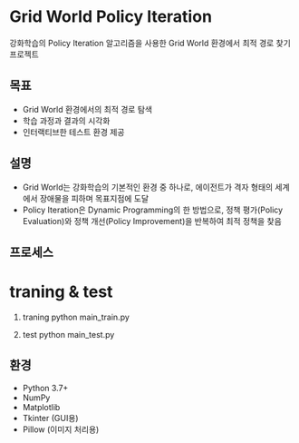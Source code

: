 # Grid World Policy Iteration
강화학습의 Policy Iteration 알고리즘을 사용한 Grid World 환경에서 최적 경로 찾기 프로젝트

## 목표
- Grid World 환경에서의 최적 경로 탐색
- 학습 과정과 결과의 시각화
- 인터랙티브한 테스트 환경 제공

## 설명
- Grid World는 강화학습의 기본적인 환경 중 하나로, 에이전트가 격자 형태의 세계에서 장애물을 피하며 목표지점에 도달
- Policy Iteration은 Dynamic Programming의 한 방법으로, 정책 평가(Policy Evaluation)와 정책 개선(Policy Improvement)을 반복하여 최적 정책을 찾음

## 프로세스
# traning & test
1. traning
python main_train.py

2. test
python main_test.py


## 환경
- Python 3.7+
- NumPy
- Matplotlib
- Tkinter (GUI용)
- Pillow (이미지 처리용)
